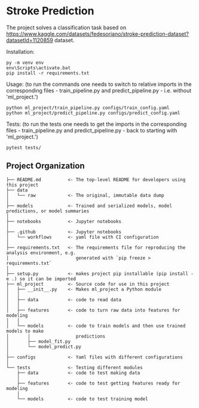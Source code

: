 # Stroke Prediction 

The project solves a classification task based on https://www.kaggle.com/datasets/fedesoriano/stroke-prediction-dataset?datasetId=1120859 dataset.

Installation: 
~~~
py -m venv env
env\Scripts\activate.bat
pip install -r requirements.txt
~~~
Usage: (to run the commands one needs to switch to relative imports in the corresponding files - train_pipeline.py 
and predict_pipeline.py - i.e. without 'ml_project.')
~~~
python ml_project/train_pipeline.py configs/train_config.yaml
python ml_project/predict_pipeline.py configs/predict_config.yaml
~~~

Tests: (to run the tests one needs to get the imports in the corresponding files - train_pipeline.py 
and predict_pipeline.py - back to starting with 'ml_project.')
~~~
pytest tests/
~~~
Project Organization
------------

    ├── README.md          <- The top-level README for developers using this project
    ├── data
    │   └── raw            <- The original, immutable data dump
    │
    ├── models             <- Trained and serialized models, model predictions, or model summaries
    │
    ├── notebooks          <- Jupyter notebooks
    │
    ├── .github            <- Jupyter notebooks
    │   └── workflows      <- yaml file with CI configuration
    │
    ├── requirements.txt   <- The requirements file for reproducing the analysis environment, e.g.
    │                         generated with `pip freeze > requirements.txt`
    │
    ├── setup.py           <- makes project pip installable (pip install -e .) so it can be imported
    ├── ml_project         <- Source code for use in this project
    │   ├── __init__.py    <- Makes ml_project a Python module
    │   │
    │   ├── data           <- code to read data
    │   │
    │   ├── features       <- code to turn raw data into features for modeling
    │   │
    │   └── models         <- code to train models and then use trained models to make
    │       │                 predictions
    │       ├── model_fit.py
    │       └── model_predict.py
    │
    ├── configs            <- Yaml files with different configurations
    │
    └── tests              <- Testing different modules
        ├── data           <- code to test making data
        │
        ├── features       <- code to test getting features ready for modeling
        │
        └── models         <- code to test training model